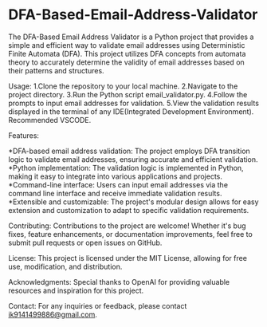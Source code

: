 # DFA-Based-Email-Address-Validator
The DFA-Based Email Address Validator is a Python project that provides a simple and efficient way to validate email addresses using Deterministic Finite Automata (DFA). This project utilizes DFA concepts from automata theory to accurately determine the validity of email addresses based on their patterns and structures.

Usage:
1.Clone the repository to your local machine.
2.Navigate to the project directory.
3.Run the Python script email_validator.py.
4.Follow the prompts to input email addresses for validation.
5.View the validation results displayed in the terminal of any IDE(Integrated Development Environment). Recommended VSCODE.


Features:

*DFA-based email address validation: The project employs DFA transition logic to validate email addresses, ensuring accurate        and efficient validation.
*Python implementation: The validation logic is implemented in Python, making it easy to integrate into various applications and    projects.
*Command-line interface: Users can input email addresses via the command line interface and receive immediate validation results.
*Extensible and customizable: The project's modular design allows for easy extension and customization to adapt to specific         validation requirements.

Contributing:
Contributions to the project are welcome! Whether it's bug fixes, feature enhancements, or documentation improvements, feel free to submit pull requests or open issues on GitHub.

License:
This project is licensed under the MIT License, allowing for free use, modification, and distribution.

Acknowledgments:
Special thanks to OpenAI for providing valuable resources and inspiration for this project.

Contact:
For any inquiries or feedback, please contact ik9141499886@gmail.com.


